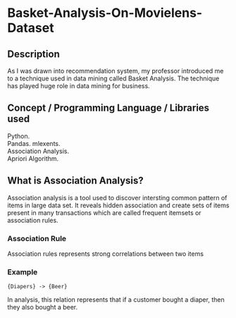 # Basket-Analysis-On-Movielens-Dataset

## Description
As I was drawn into recommendation system, my professor introduced me to a technique used in data mining called Basket Analysis. The technique has played huge role in data mining for business. 

## Concept / Programming Language / Libraries used
Python.  
Pandas. 
mlexents.  
Association Analysis.  
Apriori Algorithm.  
## What is Association Analysis?
Association analysis is a tool used to discover intersting common pattern of items in large data set. It reveals hidden association and create sets of items present in many transactions which are called frequent itemsets or association rules. 
### Association Rule
Association rules represents strong correlations between two items
### Example
```
{Diapers} -> {Beer}
```
In analysis, this relation represents that if a customer bought a diaper, then they also bought a beer.  

